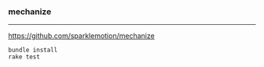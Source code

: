 ### mechanize
---
https://github.com/sparklemotion/mechanize

```
bundle install
rake test


```

```ruby

```

